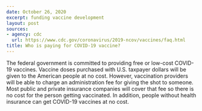 ```yaml
---
date: October 26, 2020
excerpt: funding vaccine development
layout: post
sources:
- agency: cdc
  url: https://www.cdc.gov/coronavirus/2019-ncov/vaccines/faq.html
title: Who is paying for COVID-19 vaccine?
---
```


The federal government is committed to providing free or low-cost COVID-19 vaccines. Vaccine doses purchased with U.S. taxpayer dollars will be given to the American people at no cost. However, vaccination providers will be able to charge an administration fee for giving the shot to someone. Most public and private insurance companies will cover that fee so there is no cost for the person getting vaccinated. In addition, people without health insurance can get COVID-19 vaccines at no cost.